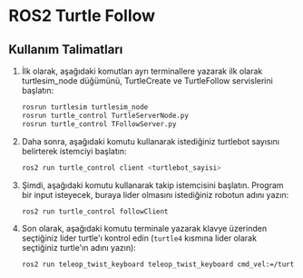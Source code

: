 # ROS2 Turtle Follow

## Kullanım Talimatları

1. İlk olarak, aşağıdaki komutları ayrı terminallere yazarak ilk olarak turtlesim_node düğümünü, TurtleCreate ve TurtleFollow servislerini başlatın:
    ```sh
    rosrun turtlesim turtlesim_node
    rosrun turtle_control TurtleServerNode.py
    rosrun turtle_control TFollowServer.py
    ```

2. Daha sonra, aşağıdaki komutu kullanarak istediğiniz turtlebot sayısını belirterek istemciyi başlatın:
    ```sh
    ros2 run turtle_control client <turtlebot_sayisi>
    ```

3. Şimdi, aşağıdaki komutu kullanarak takip istemcisini başlatın. Program bir input isteyecek, buraya lider olmasını istediğiniz robotun adını yazın:
    ```sh
    ros2 run turtle_control followClient
    ```

4. Son olarak, aşağıdaki komutu terminale yazarak klavye üzerinden seçtiğiniz lider turtle'ı kontrol edin (`turtle4` kısmına lider olarak seçtiğiniz turtle'ın adını yazın):
    ```sh
    ros2 run teleop_twist_keyboard teleop_twist_keyboard cmd_vel:=/turtle4/cmd_vel
    ```
